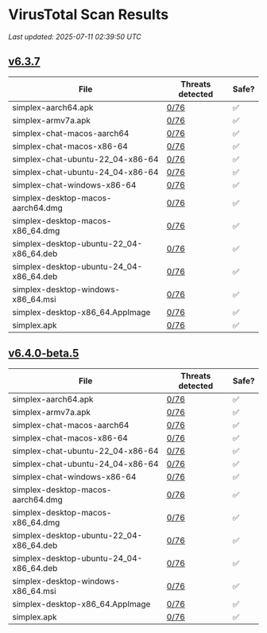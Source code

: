 # VirusTotal Scan Results
_Last updated: 2025-07-11 02:39:50 UTC_

## [v6.3.7](https://github.com/simplex-chat/simplex-chat/releases/tag/v6.3.7)
| File | Threats detected | Safe? |
| ---- | ---------------- | ----- |
| simplex-aarch64.apk | [0/76](https://www.virustotal.com/gui/file/f0d273c379b86fba48a4e60b32158b62d0c6faae1809346ed8a6b9a72d28bfaf) | ✅ |
| simplex-armv7a.apk | [0/76](https://www.virustotal.com/gui/file/dee6380e34d8cecde9ff9d22e79c6a449391fab3e2e13e8c0a53c764c09f0338) | ✅ |
| simplex-chat-macos-aarch64 | [0/76](https://www.virustotal.com/gui/file/5c7fd9369b9ddd1ccdb2bd2634e89ac38a8c4c99183122ce9a481673d82616da) | ✅ |
| simplex-chat-macos-x86-64 | [0/76](https://www.virustotal.com/gui/file/c4e8ac93d1fff6bee889c208d56f9b8d491ef2b00a3d9189e66d8ed622525ec4) | ✅ |
| simplex-chat-ubuntu-22_04-x86-64 | [0/76](https://www.virustotal.com/gui/file/11dce922a17ec321394193ca34505c68cb768f95794069b30f8715e23029723e) | ✅ |
| simplex-chat-ubuntu-24_04-x86-64 | [0/76](https://www.virustotal.com/gui/file/811c908722bbc00b6baf9224e163ba58e969c5c434b66b26fd0af8023dbd2401) | ✅ |
| simplex-chat-windows-x86-64 | [0/76](https://www.virustotal.com/gui/file/3fa0bb7df06b032001a7040beb7aa07d773fb35747f9322555a4302549c9d21e) | ✅ |
| simplex-desktop-macos-aarch64.dmg | [0/76](https://www.virustotal.com/gui/file/c34c3532650a53b4821c86548789303fd86992ad5d2fd573dcb0a8dce9539fa0) | ✅ |
| simplex-desktop-macos-x86_64.dmg | [0/76](https://www.virustotal.com/gui/file/5cee1b63c227de30569c392d3fa88b02b608fb182b8c61539a1ff465d6510c81) | ✅ |
| simplex-desktop-ubuntu-22_04-x86_64.deb | [0/76](https://www.virustotal.com/gui/file/ff2271944ccdf3cee22aaae808f020f3ac921a98a6c2bb71484b954fa46c19aa) | ✅ |
| simplex-desktop-ubuntu-24_04-x86_64.deb | [0/76](https://www.virustotal.com/gui/file/5868bbd5081a0e1a7ea2e1a038ec111cf3f9fea57f38c76cfab32fc7f35800df) | ✅ |
| simplex-desktop-windows-x86_64.msi | [0/76](https://www.virustotal.com/gui/file/31e8faca94a80ef3efca18960ccdbea243635323834df620850770f5facb9c0b) | ✅ |
| simplex-desktop-x86_64.AppImage | [0/76](https://www.virustotal.com/gui/file/3ec5124ace874d5de019b747fa13e27d9d8093a8f5bcd4801eca9a2f953595b6) | ✅ |
| simplex.apk | [0/76](https://www.virustotal.com/gui/file/f0d273c379b86fba48a4e60b32158b62d0c6faae1809346ed8a6b9a72d28bfaf) | ✅ |

## [v6.4.0-beta.5](https://github.com/simplex-chat/simplex-chat/releases/tag/v6.4.0-beta.5)
| File | Threats detected | Safe? |
| ---- | ---------------- | ----- |
| simplex-aarch64.apk | [0/76](https://www.virustotal.com/gui/file/ffb029b2aa80c44c5e7a47865760a6b84c8ce725b99e0f26971f97365aa9bbb5) | ✅ |
| simplex-armv7a.apk | [0/76](https://www.virustotal.com/gui/file/6954bd29303333ca75266e2f466bf063597faef2650e824a6721e642cd5df283) | ✅ |
| simplex-chat-macos-aarch64 | [0/76](https://www.virustotal.com/gui/file/29993122808ae8b502bc89fa6eb7f740cd073f82632418ad4b2d8d9f618a8de0) | ✅ |
| simplex-chat-macos-x86-64 | [0/76](https://www.virustotal.com/gui/file/376b9e89c6757d608ba40d6027af8524a0691cd675f7191071a17a226562abff) | ✅ |
| simplex-chat-ubuntu-22_04-x86-64 | [0/76](https://www.virustotal.com/gui/file/bb57b280be7401339b735f790234fa67c50462b79d38a38eeffb6a59bcc2e0ad) | ✅ |
| simplex-chat-ubuntu-24_04-x86-64 | [0/76](https://www.virustotal.com/gui/file/361f62f3261b29b517d66f3c8dd313f5c08ccb4ef6363ba9fcf92d53a899e1f0) | ✅ |
| simplex-chat-windows-x86-64 | [0/76](https://www.virustotal.com/gui/file/8b777936ca5946fd8f2c30a0549a4c75ca11c3470abaa0ed6d529698633bfc4d) | ✅ |
| simplex-desktop-macos-aarch64.dmg | [0/76](https://www.virustotal.com/gui/file/867ac418ba38f67d5710f57e7e7e597276da9f7a61a445be6459d17710a68961) | ✅ |
| simplex-desktop-macos-x86_64.dmg | [0/76](https://www.virustotal.com/gui/file/a22167260d43313346b3773a132643f23e81492dbdec988cc281b91b6a200cff) | ✅ |
| simplex-desktop-ubuntu-22_04-x86_64.deb | [0/76](https://www.virustotal.com/gui/file/0bb9cfd0d1a7b5dc0c4dcdf7e1d5b5a5943bde863d8a3c4f2f18dffd48fb78fb) | ✅ |
| simplex-desktop-ubuntu-24_04-x86_64.deb | [0/76](https://www.virustotal.com/gui/file/721823640db30e2613ea4547f9501c698b8aadbd507988931d096dadf8cac46a) | ✅ |
| simplex-desktop-windows-x86_64.msi | [0/76](https://www.virustotal.com/gui/file/a341b366b3f78a997d3b490af44ba7f021ab627ff1dab9b85e359e3fa1b09e39) | ✅ |
| simplex-desktop-x86_64.AppImage | [0/76](https://www.virustotal.com/gui/file/d55eef6b3da37f16698744bb416e0b7678e19bacd837049cceefcad416fb21c4) | ✅ |
| simplex.apk | [0/76](https://www.virustotal.com/gui/file/ffb029b2aa80c44c5e7a47865760a6b84c8ce725b99e0f26971f97365aa9bbb5) | ✅ |
